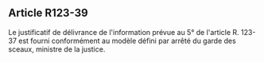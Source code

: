 Article R123-39
----
Le justificatif de délivrance de l'information prévue au 5° de l'article R.
123-37 est fourni conformément au modèle défini par arrêté du garde des sceaux,
ministre de la justice.

